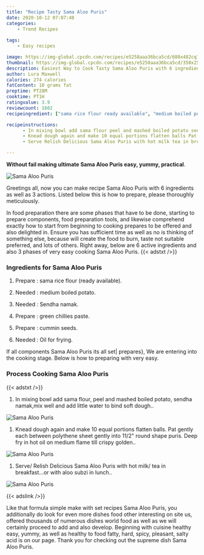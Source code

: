 ```yaml
---
title: "Recipe Tasty Sama Aloo Puris"
date: 2020-10-12 07:07:48
categories:
    - Trend Recipes
    
tags:
    - Easy recipes

image: https://img-global.cpcdn.com/recipes/e5258aaa36bca5cd/680x482cq70/sama-aloo-puris-recipe-main-photo.jpg
thumbnail: https://img-global.cpcdn.com/recipes/e5258aaa36bca5cd/350x250cq70/sama-aloo-puris-recipe-main-photo.jpg
description: Easiest Way to Cook Tasty Sama Aloo Puris with 6 ingredients and 3 stages of easy cooking.
author: Lura Maxwell
calories: 274 calories
fatContent: 10 grams fat
preptime: PT28M
cooktime: PT1H
ratingvalue: 3.9
reviewcount: 1602
recipeingredient: ["sama rice flour ready available", "medium boiled potato", "Sendha namak", "green chillies paste", "cummin seeds", "Oil for frying"]

recipeinstructions: 
      - In mixing bowl add sama flour peel and mashed boiled potato sendha namakmix well and add little water to bind soft dough 
      - Knead dough again and make 10 equal portions flatten balls Pat gently each between polythene sheet gently into 112 round shape puris Deep fry in hot oil on medium flame till crispy golden 
      - Serve Relish Delicious Sama Aloo Puris with hot milk tea in breakfastor with aloo subzi in lunch

---
```




**Without fail making ultimate Sama Aloo Puris easy, yummy, practical**. 


![Sama Aloo Puris](https://img-global.cpcdn.com/recipes/e5258aaa36bca5cd/680x482cq70/sama-aloo-puris-recipe-main-photo.jpg "Sama Aloo Puris")




Greetings all, now you can make recipe Sama Aloo Puris with 6 ingredients as well as 3 actions. Listed below this is how to prepare, please thoroughly meticulously.

In food preparation there are some phases that have to be done, starting to prepare components, food preparation tools, and likewise comprehend exactly how to start from beginning to cooking prepares to be offered and also delighted in. Ensure you has sufficient time as well as no is thinking of something else, because will create the food to burn, taste not suitable preferred, and lots of others. Right away, below are 6 active ingredients and also 3 phases of very easy cooking Sama Aloo Puris.
{{< adstxt />}}

### Ingredients for Sama Aloo Puris


1. Prepare  : sama rice flour (ready available).

1. Needed  : medium boiled potato.

1. Needed  : Sendha namak.

1. Prepare  : green chillies paste.

1. Prepare  : cummin seeds.

1. Needed  : Oil for frying.



If all components Sama Aloo Puris its all set| prepares}, We are entering into the cooking stage. Below is how to preparing with very easy.

### Process Cooking Sama Aloo Puris

{{< adstxt />}}


1. In mixing bowl add sama flour, peel and mashed boiled potato, sendha namak,mix well and add little water to bind soft dough..



![Sama Aloo Puris](https://img-global.cpcdn.com/steps/a4a84c9b8d1acc77/160x128cq70/sama-aloo-puris-recipe-step-1-photo.jpg" "Sama Aloo Puris")



1. Knead dough again and make 10 equal portions flatten balls. Pat gently each between polythene sheet gently into 11/2&#34; round shape puris. Deep fry in hot oil on medium flame till crispy golden..



![Sama Aloo Puris](https://img-global.cpcdn.com/steps/fba623f48c29f1ad/160x128cq70/sama-aloo-puris-recipe-step-2-photo.jpg" "Sama Aloo Puris")



1. Serve/ Relish Delicious Sama Aloo Puris with hot milk/ tea in breakfast...or with aloo subzi in lunch..



![Sama Aloo Puris](https://img-global.cpcdn.com/steps/831fd02216d0c0b6/160x128cq70/sama-aloo-puris-recipe-step-3-photo.jpg" "Sama Aloo Puris")





{{< adslink />}}

Like that formula simple make with set recipes Sama Aloo Puris, you additionally do look for even more dishes food other interesting on site us, offered thousands of numerous dishes world food as well as we will certainly proceed to add and also develop. Beginning with cuisine healthy easy, yummy, as well as healthy to food fatty, hard, spicy, pleasant, salty acid is on our page. Thank you for checking out the supreme dish Sama Aloo Puris.
